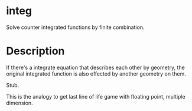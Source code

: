 # integ
Solve counter integrated functions by finite combination.

# Description
If there's a integrate equation that describes each other by geometry,
the original integrated function is also effected by another geometry on them.

Stub.

This is the analogy to get last line of life game with floating point, multiple dimension.
